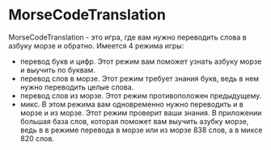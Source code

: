 # MorseCodeTranslation
MorseCodeTranslation - это игра, где вам нужно переводить слова в азбуку морзе и обратно.
Имеется 4 режима игры:
  - перевод букв и цифр. Этот режим вам поможет узнать азбуку морзе и выучить по буквам.
  - перевод слов в морзе. Этот режим требует знания букв, ведь в нем нужно переводить целые слова.
  - перевод слов из морзе. Этот режим противоположен предыдущему.
  - микс. В этом режима вам одновременно нужно переводить и в морзе и из морзе. Этот режим проверит ваши знания.
В приложении большая база слов, которая поможет вам выучить азубку морзе, ведь в в режиме перевода в морзе или из морзе 838 слов, а в миксе 820 слов.
